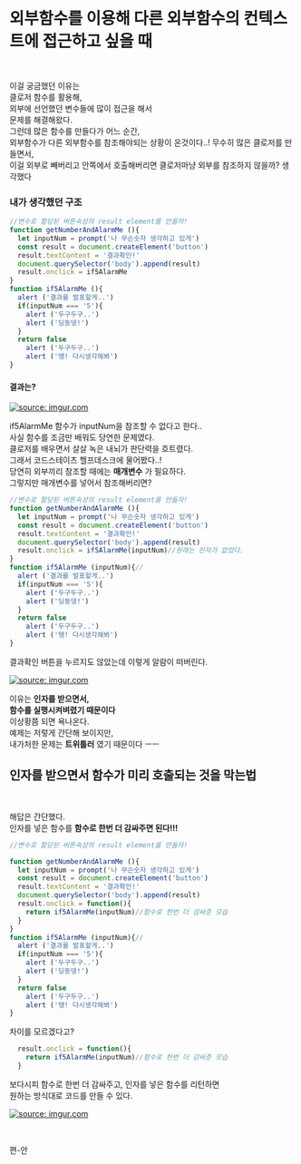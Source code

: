 # 외부함수를 이용해 다른 외부함수의 컨텍스트에 접근하고 싶을 때  

</br>

이걸 궁금했던 이유는  
클로저 함수를 활용해,  
외부에 선언했던 변수들에 많이 접근을 해서  
문제를 해결해왔다.  
그런데 많은 함수를 만들다가 어느 순간,  
외부함수가 다른 외부함수를 참조해야되는 상황이 온것이다..!
무수히 많은 클로저를 만들면서,  
이걸 외부로 빼버리고 안쪽에서 호출해버리면 클로저마냥 외부를 참조하지 않을까? 생각했다  

### 내가 생각했던 구조  
```javascript
//변수로 할당된 버튼속성의 result element를 만들자!
function getNumberAndAlarmMe (){
  let inputNum = prompt('나 무슨숫자 생각하고 있게')
  const result = document.createElement('button')
  result.textContent = '결과확인!'
  document.querySelector('body').append(result)
  result.onclick = if5AlarmMe
}
function if5AlarmMe (){
  alert ('결과를 발표할게..')
  if(inputNum === '5'){
    alert ('두구두구..')
    alert ('딩동댕!')
  }
  return false
    alert ('두구두구..')
    alert ('땡! 다시생각해봐')
}
```  

#### 결과는?  



<a href="https://imgur.com/9GiX8xM"><img src="https://i.imgur.com/9GiX8xMm.png" title="source: imgur.com" /></a>


if5AlarmMe 함수가 inputNum을 참조할 수 없다고 한다..  
사실 함수를 조금만 배워도 당연한 문제였다.  
클로저를 배우면서 살살 녹은 내뇌가 판단력을 흐트렸다.  
그래서 코드스테이츠 헬프데스크에 물어봤다..!  
당연히 외부끼리 참조할 때에는 __매개변수__ 가 필요하다.  
그렇지만 매개변수를 넣어서 참조해버리면?

```javascript
//변수로 할당된 버튼속성의 result element를 만들자!
function getNumberAndAlarmMe (){
  let inputNum = prompt('나 무슨숫자 생각하고 있게')
  const result = document.createElement('button')
  result.textContent = '결과확인!'
  document.querySelector('body').append(result)
  result.onclick = if5AlarmMe(inputNum)//원래는 인자가 없었다.
}
function if5AlarmMe (inputNum){//
  alert ('결과를 발표할게..')
  if(inputNum === '5'){
    alert ('두구두구..')
    alert ('딩동댕!')
  }
  return false
    alert ('두구두구..')
    alert ('땡! 다시생각해봐')
}
```  

결과확인 버튼을 누르지도 않았는데 
이렇게 알람이 떠버린다.

<a href="https://imgur.com/8pxHS2d"><img src="https://i.imgur.com/8pxHS2dm.png" title="source: imgur.com" /></a>


이유는 __인자를 받으면서,__  
__함수를 실행시켜벼렸기 때문이다__  
이상황쯤 되면 욕나온다.  
예제는 저렇게 간단해 보이지만,  
내가처한 문제는 __트위틀러__ 였기 때문이다 ㅡㅡ  

## 인자를 받으면서 함수가 미리 호출되는 것을 막는법  

</br>

해답은 간단했다.  
인자를 넣은 함수를 __함수로 한번 더 감싸주면 된다!!!__  

```javascript
//변수로 할당된 버튼속성의 result element를 만들자!

function getNumberAndAlarmMe (){
  let inputNum = prompt('나 무슨숫자 생각하고 있게')
  const result = document.createElement('button')
  result.textContent = '결과확인!'
  document.querySelector('body').append(result)
  result.onclick = function(){
    return if5AlarmMe(inputNum)//함수로 한번 더 감싸준 모습
  }
}
function if5AlarmMe (inputNum){//
  alert ('결과를 발표할게..')
  if(inputNum === '5'){
    alert ('두구두구..')
    alert ('딩동댕!')
  }
  return false
    alert ('두구두구..')
    alert ('땡! 다시생각해봐')
}
```  
차이를 모르겠다고?  
```javascript
  result.onclick = function(){
    return if5AlarmMe(inputNum)//함수로 한번 더 감싸준 모습
  }
```
보다시피 함수로 한번 더 감싸주고, 인자를 넣은 함수를 리턴하면  
원하는 방식대로 코드를 만들 수 있다.  

<a href="https://imgur.com/XF7Jw8N"><img src="https://i.imgur.com/XF7Jw8Nm.png" title="source: imgur.com" /></a>

<br/>

편-안

